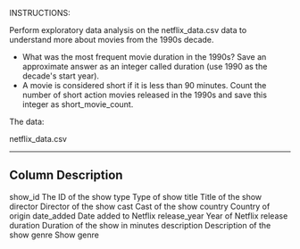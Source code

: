 INSTRUCTIONS:

Perform exploratory data analysis on the netflix_data.csv data to understand more about movies from the 1990s decade.

- What was the most frequent movie duration in the 1990s? Save an approximate answer as an integer called duration (use 1990 as the decade's start year).
- A movie is considered short if it is less than 90 minutes. Count the number of short action movies released in the 1990s and save this integer as short_movie_count.

The data:

netflix_data.csv

----------------------------------------
Column	        Description
----------------------------------------
show_id	        The ID of the show
type	        Type of show
title	        Title of the show
director	    Director of the show
cast	        Cast of the show
country	        Country of origin
date_added	    Date added to Netflix
release_year	Year of Netflix release
duration	    Duration of the show in minutes
description	    Description of the show
genre	        Show genre


